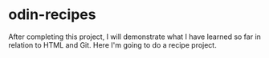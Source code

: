 # odin-recipes
After completing this project, I will demonstrate what I have learned so far in relation to HTML and Git. Here I'm going to do a recipe project.